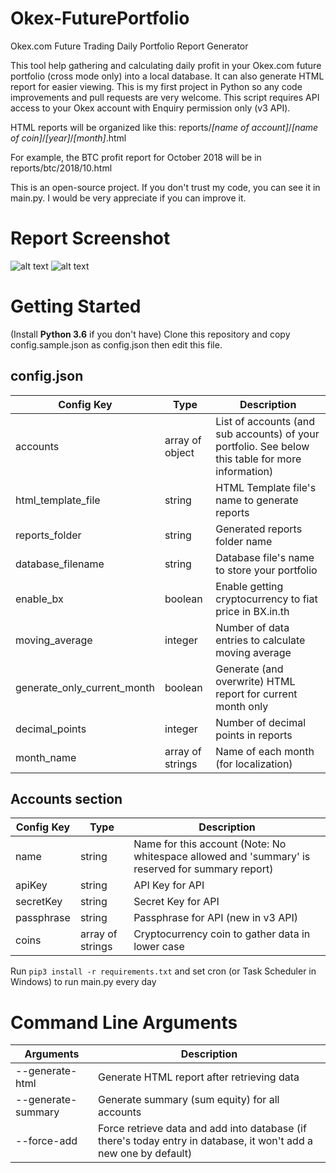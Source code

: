 # Okex-FuturePortfolio
Okex.com Future Trading Daily Portfolio Report Generator

This tool help gathering and calculating daily profit in your Okex.com future portfolio (cross mode only) into a local database. It can also generate HTML report for easier viewing. This is my first project in Python so any code improvements and pull requests are very welcome. This script requires API access to your Okex account with Enquiry permission only (v3 API). 

HTML reports will be organized like this: reports/_[name of account]_/_[name of coin]_/_[year]_/_[month]_.html

For example, the BTC profit report for October 2018 will be in reports/btc/2018/10.html


This is an open-source project. If you don't trust my code, you can see it in main.py. I would be very appreciate if you can improve it.

# Report Screenshot
![alt text](https://i.imgur.com/W4ZvrFL.png "Screenshot1")
![alt text](https://i.imgur.com/w9N3iN1.png "Screenshot2")


# Getting Started
(Install **Python 3.6** if you don't have)
Clone this repository and copy config.sample.json as config.json then edit this file.

## config.json

Config Key| Type | Description
--- | --- |---
accounts | array of object | List of accounts (and sub accounts) of your portfolio. See below this table for more information)
html_template_file | string | HTML Template file's name to generate reports
reports_folder | string | Generated reports folder name
database_filename | string | Database file's name to store your portfolio
enable_bx | boolean | Enable getting cryptocurrency to fiat price in BX.in.th
moving_average | integer | Number of data entries to calculate moving average
generate_only_current_month | boolean | Generate (and overwrite) HTML report for current month only
decimal_points | integer | Number of decimal points in reports
month_name | array of strings | Name of each month (for localization)

## Accounts section

Config Key| Type | Description
--- | --- |---
name | string | Name for this account (Note: No whitespace allowed and 'summary' is reserved for summary report)
apiKey | string | API Key for API
secretKey | string | Secret Key for API
passphrase | string | Passphrase for API (new in v3 API)
coins | array of strings | Cryptocurrency coin to gather data in lower case

Run `pip3 install -r requirements.txt` and set cron (or Task Scheduler in Windows) to run main.py every day

# Command Line Arguments

Arguments|Description
--- | ---
--generate-html | Generate HTML report after retrieving data
--generate-summary | Generate summary (sum equity) for all accounts
--force-add | Force retrieve data and add into database (if there's today entry in database, it won't add a new one by default)
